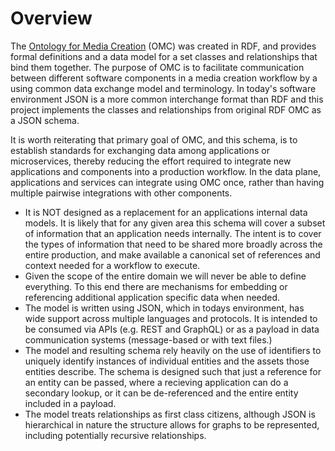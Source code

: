 # Overview

The [Ontology for Media Creation](https://mc.movielabs.com/docs/omc) (OMC) was created in RDF, and provides formal definitions and a data model for a set classes and relationships that bind them together. The purpose of OMC is to facilitate communication between different software components in a media creation workflow by a using common data exchange model and terminology. In today's software environment JSON is a more common interchange format than RDF and this project implements the classes and relationships from original RDF OMC as a JSON schema.

It is worth reiterating that primary goal of OMC, and this schema, is to establish standards for exchanging data among applications or microservices, thereby reducing the effort required to integrate new applications and components into a production workflow. In the data plane, applications and services can integrate using OMC once, rather than having multiple pairwise integrations with other components. 

- It is NOT designed as a replacement for an applications internal data models. It is likely that for any given area this schema will cover a subset of information that an application needs internally. The intent is to cover the types of information that need to be shared more broadly across the entire production, and make available a canonical set of references and context needed for a workflow to execute.
- Given the scope of the entire domain we will never be able to define everything. To this end there are  mechanisms for embedding or referencing additional application specific data when needed.
- The model is written using JSON, which in todays environment, has wide support across multiple languages and protocols. It is intended to be consumed via APIs (e.g. REST and GraphQL) or as a payload in data communication systems (message-based or with text files.)
- The model and resulting schema rely heavily on the use of identifiers to uniquely identify instances of individual entities and the assets those entities describe. The schema is designed such that just a reference for an entity can be passed, where a recieving application can do a secondary lookup, or it can be de-referenced and the entire entity included in a payload.
- The model treats relationships as first class citizens, although JSON is hierarchical in nature the structure allows for graphs to be represented, including potentially recursive relationships.

